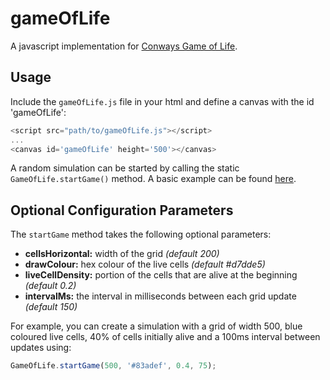 # gameOfLife

A javascript implementation for [Conways Game of Life](https://en.wikipedia.org/wiki/Conway%27s_Game_of_Life). 

## Usage
Include the `gameOfLife.js` file in your html and define a canvas with the id 'gameOfLife': 

```javascript
<script src="path/to/gameOfLife.js"></script>  
...
<canvas id='gameOfLife' height='500'></canvas>
```

A random simulation can be started by calling the static `GameOfLife.startGame()` method. A basic example can be found [here](https://oknowles.github.io/gameoflife.html).

## Optional Configuration Parameters
The `startGame` method takes the following optional parameters:
* **cellsHorizontal:** width of the grid *(default 200)*
* **drawColour:** hex colour of the live cells *(default #d7dde5)*
* **liveCellDensity:** portion of the cells that are alive at the beginning *(default 0.2)*
* **intervalMs:** the interval in milliseconds between each grid update *(default 150)*

For example, you can create a simulation with a grid of width 500, blue coloured live cells, 40% of cells initially alive and a 100ms interval between updates using:
```javascript
GameOfLife.startGame(500, '#83adef', 0.4, 75);
```
